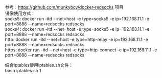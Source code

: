参考：https://github.com/munkyboy/docker-redsocks 项目    
镜像使用方式：  
socks5:    docker run  -itd  --net=host  -e type=socks5  -e ip=192.168.11.1 -e port=8888   --name=redsocks  redsocks  
socks4:    docker run  -itd  --net=host  -e type=socks5  -e ip=192.168.11.1 -e port=8888   --name=redsocks  redsocks  
http:      docker run  -itd  --net=host  -e type=http-relay  -e ip=192.168.11.1 -e port=8888   --name=redsocks  redsocks  
https:     docker run  -itd  --net=host  -e type=http-connect  -e ip=192.168.11.1 -e port=8888   --name=redsocks  redsocks  

结合iptables使用iptables.sh文件：  
bash iptables.sh 1


